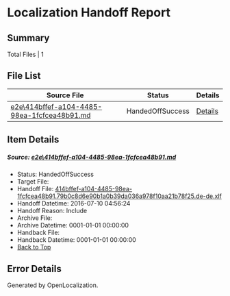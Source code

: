 # <a name='report-top'></a> Localization Handoff Report

## Summary
 Total Files | 1

## File List
 Source File | Status | Details 
 ----------- | ------ | ------- 
 [e2e\414bffef-a104-4485-98ea-1fcfcea48b91.md](https://github.com/OpenLocalizationTestOrg/oltest/blob/7632af26cd892bb858028f71035f7c0c88528319/e2e/414bffef-a104-4485-98ea-1fcfcea48b91.md) | HandedOffSuccess | [Details](#0f1d794b6ad06dd73ba3588e99da55caea2bb3363)

## Item Details
##### <a name='0f1d794b6ad06dd73ba3588e99da55caea2bb3363'></a> Source: [e2e\414bffef-a104-4485-98ea-1fcfcea48b91.md](https://github.com/OpenLocalizationTestOrg/oltest/blob/7632af26cd892bb858028f71035f7c0c88528319/e2e/414bffef-a104-4485-98ea-1fcfcea48b91.md)
* Status: HandedOffSuccess
* Target File: 
* Handoff File: [414bffef-a104-4485-98ea-1fcfcea48b91.79b0c8d6e90b1a0b39da036a978f10aa21b78f25.de-de.xlf](https://github.com/OpenLocalizationTestOrg/olhandoff-e2e/blob/eecf4e53d38f09befd108bc2f8cf652e6b014829/ol-handoff/OpenLocalizationTestOrg/oltest-dede-fly/ci/ht/414bffef-a104-4485-98ea-1fcfcea48b91.79b0c8d6e90b1a0b39da036a978f10aa21b78f25.de-de.xlf)
* Handoff Datetime: 2016-07-10 04:56:24
* Handoff Reason: Include
* Archive File: 
* Archive Datetime: 0001-01-01 00:00:00
* Handback File: 
* Handback Datetime: 0001-01-01 00:00:00
* [Back to Top](#report-top)


## Error Details

Generated by OpenLocalization.
